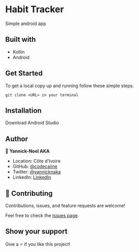 # Habit Tracker
Simple android app 


## Built with 

- Kotlin
- Android


## Get Started

To get a local copy up and running follow these simple steps.
   ```
   git clone <URL> in your terminal
   ```

## Installation
Download Android Studio

## Author

👤 **Yannick-Noel AKA**

- Location: Côte d'Ivoire
- GitHub: [@codecaiine](https://github.com/codecaiine)
- Twitter: [@yannicknaka](https://twitter.com/yannicknaka)
- LinkedIn: [LinkedIn](https://www.linkedin.com/in/yannick-no%C3%ABl-aka/)

## 🤝 Contributing

Contributions, issues, and feature requests are welcome!

Feel free to check the [issues page](https://github.com/codecaiine/HabitTracker/issues).

## Show your support

Give a ⭐️ if you like this project!
